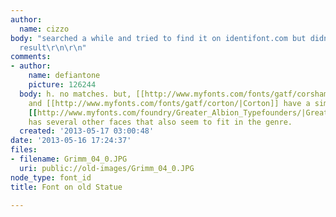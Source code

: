 ```yaml
---
author:
  name: cizzo
body: "searched a while and tried to find it on identifont.com but didn't get a satisfying
  result\r\n\r\n"
comments:
- author:
    name: defiantone
    picture: 126244
  body: h. no matches. but, [[http://www.myfonts.com/fonts/gatf/corsham/|Corsham]]
    and [[http://www.myfonts.com/fonts/gatf/corton/|Corton]] have a similar feel.
    [[http://www.myfonts.com/foundry/Greater_Albion_Typefounders/|Greater Albion]]
    has several other faces that also seem to fit in the genre.
  created: '2013-05-17 03:00:48'
date: '2013-05-16 17:24:37'
files:
- filename: Grimm_04_0.JPG
  uri: public://old-images/Grimm_04_0.JPG
node_type: font_id
title: Font on old Statue

---
```

